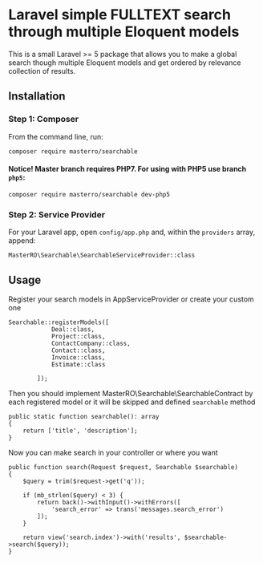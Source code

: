 # Laravel simple FULLTEXT search through multiple Eloquent models 
This is a small Laravel >= 5 package that allows you to make a global search though multiple Eloquent models and get ordered by relevance collection of results.

## Installation

### Step 1: Composer

From the command line, run:

```
composer require masterro/searchable
```

#### Notice! Master branch requires PHP7. For using with PHP5 use branch `php5`:

```
composer require masterro/searchable dev-php5
```

### Step 2: Service Provider

For your Laravel app, open `config/app.php` and, within the `providers` array, append:

```
MasterRO\Searchable\SearchableServiceProvider::class
```

## Usage

Register your search models in AppServiceProvider or create your custom one

```
Searchable::registerModels([
			Deal::class,
			Project::class,
			ContactCompany::class,
			Contact::class,
			Invoice::class,
			Estimate::class

		]);
```

Then you should implement MasterRO\Searchable\SearchableContract by each registered model or it will be skipped and defined `searchable` method

```
public static function searchable(): array
{
    return ['title', 'description'];
}
```

Now you can make search in your controller or where you want

```
public function search(Request $request, Searchable $searchable)
{
    $query = trim($request->get('q'));

    if (mb_strlen($query) < 3) {
        return back()->withInput()->withErrors([
            'search_error' => trans('messages.search_error')
        ]);
    }
    
    return view('search.index')->with('results', $searchable->search($query));
}
```